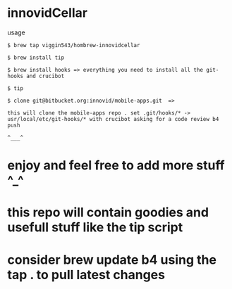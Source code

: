 # innovidCellar
usage

 `$ brew tap viggin543/hombrew-innovidcellar`
 
 `$ brew install tip`
 
 `$ brew install hooks => everything you need to install all the git-hooks and crucibot`   
 
 `$ tip` 

 `$ clone git@bitbucket.org:innovid/mobile-apps.git  =>`
 
 `this will clone the mobile-apps repo . set .git/hooks/* -> usr/local/etc/git-hooks/* with crucibot asking for a code review b4 push` 
 
 ```^___^```

# enjoy and feel free to add more  stuff ^_^
 
# this repo will contain goodies and usefull stuff like the tip script 

# consider brew update b4 using the tap . to pull latest changes 
